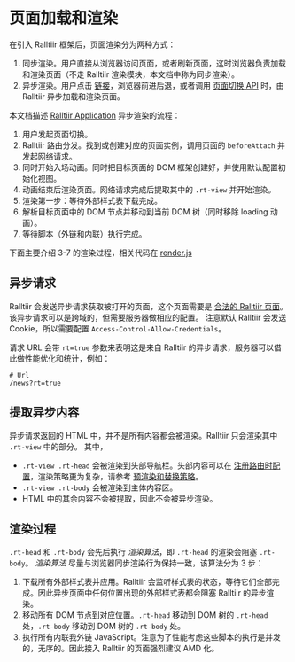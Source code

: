 # 页面加载和渲染

在引入 Ralltiir 框架后，页面渲染分为两种方式：

1. 同步渲染。用户直接从浏览器访问页面，或者刷新页面，这时浏览器负责加载和渲染页面（不走 Ralltiir 渲染模块，本文档中称为同步渲染）。
2. 异步渲染。用户点击 [链接](get-started/rt-link.md)，浏览器前进后退，或者调用 [页面切换 API](/api/action.md) 时，由 Ralltiir 异步加载和渲染页面。

本文档描述 [Ralltiir Application][rt-app] 异步渲染的流程：

1. 用户发起页面切换。
2. Ralltiir 路由分发。找到或创建对应的页面实例，调用页面的 `beforeAttach` 并发起网络请求。
3. 同时开始入场动画。同时把目标页面的 DOM 框架创建好，并使用默认配置初始化视图。
4. 动画结束后渲染页面。网络请求完成后提取其中的 `.rt-view` 并开始渲染。
5. 渲染第一步：等待外部样式表下载完成。
6. 解析目标页面中的 DOM 节点并移动到当前 DOM 树（同时移除 loading 动画）。
7. 等待脚本（外链和内联）执行完成。

下面主要介绍 3-7 的渲染过程，相关代码在 [render.js][render.js]

## 异步请求

Ralltiir 会发送异步请求获取被打开的页面，这个页面需要是 [合法的 Ralltiir 页面][html-structure]。
该异步请求可以是跨域的，但需要服务器做相应的配置。
注意默认 Ralltiir 会发送 Cookie，所以需要配置 `Access-Control-Allow-Credentials`。

请求 URL 会带 `rt=true` 参数来表明这是来自 Ralltiir 的异步请求，服务器可以借此做性能优化和统计，例如：

```
# Url
/news?rt=true
```

## 提取异步内容

异步请求返回的 HTML 中，并不是所有内容都会被渲染。Ralltiir 只会渲染其中 `.rt-view` 中的部分。
其中，

* `.rt-view .rt-head` 会被渲染到头部导航栏。头部内容可以在 [注册路由时配置](/get-started/router.md)，渲染策略更为复杂，请参考 [预渲染和替换策略](/advanced/head-rendering.md)。
* `.rt-view .rt-body` 会被渲染到主体内容区。
* HTML 中的其余内容不会被提取，因此不会被异步渲染。

## 渲染过程

`.rt-head` 和 `.rt-body` 会先后执行 *渲染算法*，即 `.rt-head` 的渲染会阻塞 `.rt-body`。
*渲染算法* 尽量与浏览器同步渲染行为保持一致，该算法分为 3 步：

1. 下载所有外部样式表并应用。Ralltiir 会监听样式表的状态，等待它们全部完成。因此异步页面中任何位置出现的外部样式表都会阻塞 Ralltiir 的异步渲染。
2. 移动所有 DOM 节点到对应位置。`.rt-head` 移动到 DOM 树的 `.rt-head` 处，`.rt-body` 移动到 DOM 树的 `.rt-body` 处。
3. 执行所有内联我外链 JavaScript。注意为了性能考虑这些脚本的执行是并发的，无序的。因此接入 Ralltiir 的页面强烈建议 AMD 化。

[rt-app]: https://github.com/Ralltiir/ralltiir-application
[render.js]: https://github.com/Ralltiir/ralltiir-application/blob/master/view/render.js
[html-structure]: /get-started/html-structure.md

